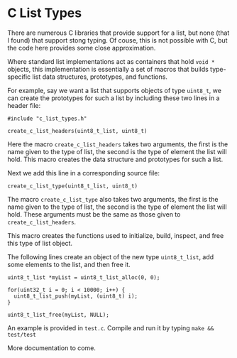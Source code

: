 # C List Types

There are numerous C libraries that provide support for a list, but
none (that I found) that support stong typing. Of couse, this is not
possible with C, but the code here provides some close approximation.

Where standard list implementations act as containers that hold `void
*` objects, this implementation is essentially a set of macros that
builds type-specific list data structures, prototypes, and functions.

For example, say we want a list that supports objects of type
`uint8_t`, we can create the prototypes for such a list by including
these two lines in a header file:

```
#include "c_list_types.h"

create_c_list_headers(uint8_t_list, uint8_t)
```

Here the macro `create_c_list_headers` takes two arguments, the first
is the name given to the type of list, the second is the type of
element the list will hold. This macro creates the data structure and
prototypes for such a list.

Next we add this line in a corresponding source file:

```
create_c_list_type(uint8_t_list, uint8_t)
```

The macro `create_c_list_type` also takes two arguments, the first is
the name given to the type of list, the second is the type of element
the list will hold. These arguments must be the same as those given to
`create_c_list_headers`.

This macro creates the functions used to initialize, build, inspect, and free this type of list object.

The following lines create an object of the new type `uint8_t_list`, add some elements to the list, and then free it.

```
uint8_t_list *myList = uint8_t_list_alloc(0, 0);

for(uint32_t i = 0; i < 10000; i++) {
  uint8_t_list_push(myList, (uint8_t) i);
}
  
uint8_t_list_free(myList, NULL);
```

An example is provided in `test.c`. Compile and run it by typing `make && test/test`

More documentation to come.

